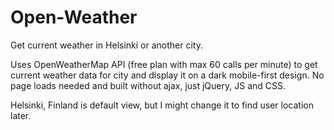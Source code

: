 # Open-Weather
Get current weather in Helsinki or another city. 

Uses OpenWeatherMap API (free plan with max 60 calls per minute) to get current weather data for city and display it on a dark mobile-first design. No page loads needed and built without ajax, just jQuery, JS and CSS. 

Helsinki, Finland is default view, but I might change it to find user location later.
